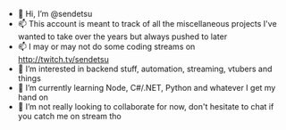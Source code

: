 - 👋 Hi, I’m @sendetsu
- 📫 This account is meant to track of all the miscellaneous projects I've wanted to take over the years but always pushed to later
- 📫 I may or may not do some coding streams on http://twitch.tv/sendetsu
- 👀 I’m interested in backend stuff, automation, streaming, vtubers and things
- 🌱 I’m currently learning Node, C#/.NET, Python and whatever I get my hand on
- 💞️ I’m not really looking to collaborate for now, don't hesitate to chat if you catch me on stream tho

<!---
sendetsu/sendetsu is a ✨ special ✨ repository because its `README.md` (this file) appears on your GitHub profile.
You can click the Preview link to take a look at your changes.
--->
